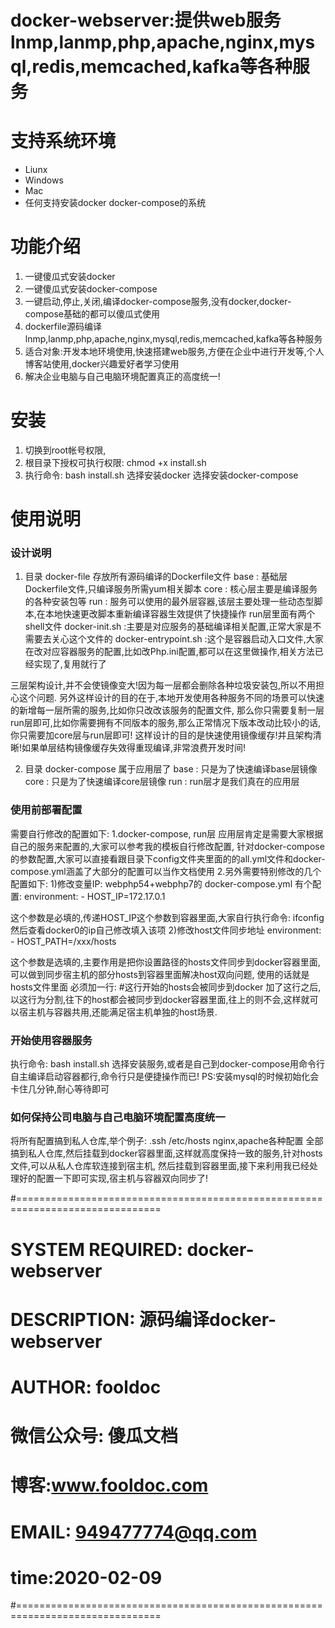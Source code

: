 # docker-webserver:提供web服务lnmp,lanmp,php,apache,nginx,mysql,redis,memcached,kafka等各种服务

支持系统环境
========
* Liunx
* Windows
* Mac
* 任何支持安装docker docker-compose的系统

功能介绍
========
1. 一键傻瓜式安装docker
2. 一键傻瓜式安装docker-compose
3. 一键启动,停止,关闭,编译docker-compose服务,没有docker,docker-compose基础的都可以傻瓜式使用
4. dockerfile源码编译lnmp,lanmp,php,apache,nginx,mysql,redis,memcached,kafka等各种服务
5. 适合对象:开发本地环境使用,快速搭建web服务,方便在企业中进行开发等,个人博客站使用,docker兴趣爱好者学习使用
6. 解决企业电脑与自己电脑环境配置真正的高度统一!


安装
========
1. 切换到root帐号权限,
2. 根目录下授权可执行权限:
chmod +x install.sh
3. 执行命令:
bash install.sh
选择安装docker
选择安装docker-compose 

使用说明
========

### 设计说明 ###
1. 目录 docker-file 存放所有源码编译的Dockerfile文件
base : 基础层Dockerfile文件,只编译服务所需yum相关脚本
core : 核心层主要是编译服务的各种安装包等
run  : 服务可以使用的最外层容器,该层主要处理一些动态型脚本,在本地快速更改脚本重新编译容器生效提供了快捷操作
run层里面有两个shell文件
docker-init.sh :主要是对应服务的基础编译相关配置,正常大家是不需要去关心这个文件的
docker-entrypoint.sh :这个是容器启动入口文件,大家在改对应容器服务的配置,比如改Php.ini配置,都可以在这里做操作,相关方法已经实现了,复用就行了


三层架构设计,并不会使镜像变大!因为每一层都会删除各种垃圾安装包,所以不用担心这个问题.
另外这样设计的目的在于,本地开发使用各种服务不同的场景可以快速的新增每一层所需的服务,比如你只改改该服务的配置文件,
那么你只需要复制一层run层即可,比如你需要拥有不同版本的服务,那么正常情况下版本改动比较小的话,你只需要加core层与run层即可!
这样设计的目的是快速使用镜像缓存!并且架构清晰!如果单层结构镜像缓存失效得重现编译,非常浪费开发时间!

2. 目录 docker-compose 属于应用层了
base : 只是为了快速编译base层镜像
core : 只是为了快速编译core层镜像
run  : run层才是我们真在的应用层

### 使用前部署配置 ###
需要自行修改的配置如下:
1.docker-compose, run层 应用层肯定是需要大家根据自己的服务来配置的,大家可以参考我的模板自行修改配置,
针对docker-compose的参数配置,大家可以直接看跟目录下config文件夹里面的的all.yml文件和docker-compose.yml涵盖了大部分的配置可以当作文档使用
2.另外需要特别修改的几个配置如下:
1)修改变量IP:
webphp54+webphp7的 docker-compose.yml
有个配置:
  environment:
    - HOST_IP=172.17.0.1

这个参数是必填的,传递HOST_IP这个参数到容器里面,大家自行执行命令:
ifconfig 
然后查看docker0的ip自己修改填入该项
2)修改host文件同步地址
environment:
    - HOST_PATH=/xxx/hosts
    
这个参数是选填的,主要作用是把你设置路径的hosts文件同步到docker容器里面,可以做到同步宿主机的部分hosts到容器里面解决host双向问题,
使用的话就是 hosts文件里面 必须加一行:
#这行开始的hosts会被同步到docker
加了这行之后,以这行为分割,往下的host都会被同步到docker容器里面,往上的则不会,这样就可以宿主机与容器共用,还能满足宿主机单独的host场景.

### 开始使用容器服务 ###
执行命令:
bash install.sh
选择安装服务,或者是自己到docker-compose用命令行自主编译启动容器都行,命令行只是便捷操作而已!
PS:安装mysql的时候初始化会卡住几分钟,耐心等待即可

### 如何保持公司电脑与自己电脑环境配置高度统一 ###
将所有配置搞到私人仓库,举个例子:
.ssh
/etc/hosts
nginx,apache各种配置
全部搞到私人仓库,然后挂载到docker容器里面,这样就高度保持一致的服务,针对hosts文件,可以从私人仓库软连接到宿主机,
然后挂载到容器里面,接下来利用我已经处理好的配置一下即可实现,宿主机与容器双向同步了!

#===============================================================================
#   SYSTEM REQUIRED:  docker-webserver
#   DESCRIPTION:  源码编译docker-webserver
#   AUTHOR: fooldoc
#   微信公众号: 傻瓜文档
#   博客:www.fooldoc.com
#   EMAIL: 949477774@qq.com
#   time:2020-02-09
#===============================================================================